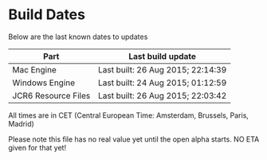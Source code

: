 # Build Dates

Below are the last known dates to updates

Part | Last build update
-----|-----
Mac Engine | Last built: 26 Aug 2015; 22:14:39
Windows Engine | Last built: 24 Aug 2015; 01:12:59
JCR6 Resource Files | Last built: 26 Aug 2015; 22:03:42
All times are in CET (Central European Time: Amsterdam, Brussels, Paris, Madrid)


Please note this file has no real value yet until the open alpha starts. NO ETA given for that yet!
